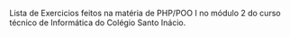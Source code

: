 
Lista de Exercicios feitos na matéria de PHP/POO I no módulo 2 do curso técnico de Informática do Colégio Santo Inácio.
